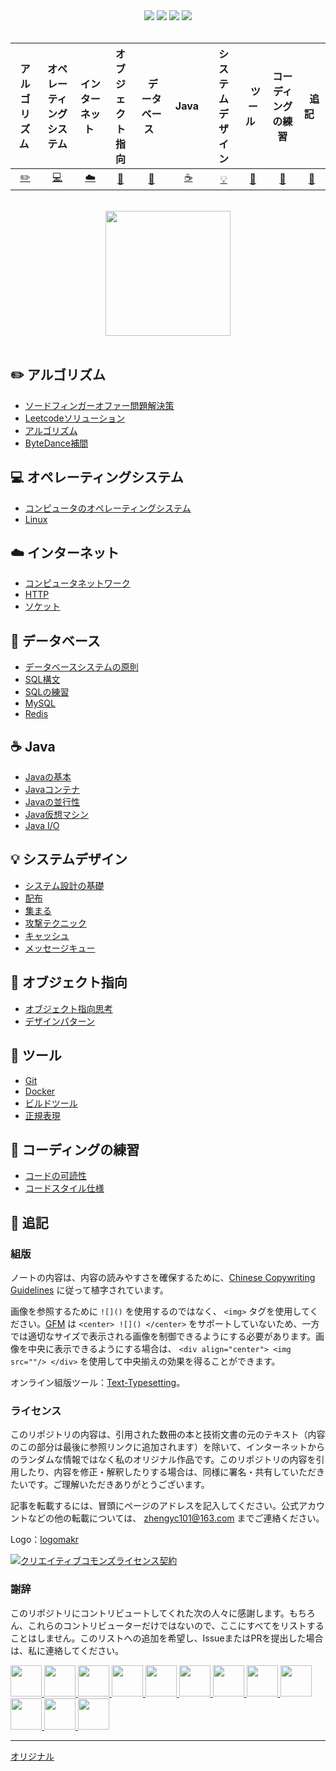 <div align="center">
    <a href="https://www.cyc2018.xyz"> <img src="https://badgen.net/badge/CyC/%E5%9C%A8%E7%BA%BF%E9%98%85%E8%AF%BB?icon=sourcegraph&color=4ab8a1"></a>
    <a href="https://gitstar-ranking.com/repositories"> <img src="https://badgen.net/badge/Rank/13?icon=github&color=4ab8a1"></a>
    <a href="https://github.com/CyC2018/CS-Notes"> <img src="https://badgen.net/github/stars/CyC2018/CS-Notes?icon=github&color=4ab8a1"></a>
    <a href="https://github.com/CyC2018/CS-Notes"> <img src="https://badgen.net/github/forks/CyC2018/CS-Notes?icon=github&color=4ab8a1"></a>
    <!-- <a href="assets/download.md"> <img src="https://badgen.net/badge/OvO/%E7%A6%BB%E7%BA%BF%E4%B8%8B%E8%BD%BD?icon=telegram&color=4ab8a1"></a> -->
    <!-- <a href="assets/download.md"> <img src="https://badgen.net/badge/%e5%85%ac%e4%bc%97%e5%8f%b7/CyC2018?icon=rss&color=4ab8a1"></a> -->
</div>
<br>

| アルゴリズム&nbsp; | オペレーティングシステム | インターネット&nbsp;|オブジェクト指向| &nbsp;データベース&nbsp;&nbsp;|&nbsp;Java&nbsp;&nbsp;|システムデザイン| &nbsp;&nbsp;ツール&nbsp;&nbsp; |コーディングの練習| &nbsp;&nbsp;追記&nbsp;&nbsp; |
| :---: | :----: | :---: | :----: | :----: | :----: | :----: | :----: | :----: | :----: |
| [:pencil2:](#pencil2-アルゴリズム) | [:computer:](#computer-オペレーティングシステム) | [:cloud:](#cloud-インターネット) | [:art:](#art-オブジェクト指向) | [:floppy_disk:](#floppy_disk-データベース) |[:coffee:](#coffee-java)| [:bulb:](#bulb-システムデザイン) |[:wrench:](#wrench-ツール)| [:watermelon:](#watermelon-コーディングの練習) |[:memo:](#memo-追記)|

<br>

<div align="center">
    <img src="https://cs-notes-1256109796.cos.ap-guangzhou.myqcloud.com/githubio/LogoMakr_0zpEzN.png" width="200px">
</div>

<br>

## :pencil2: アルゴリズム

- [ソードフィンガーオファー問題解決策](https://github.com/CyC2018/CS-Notes/blob/master/notes/剑指%20Offer%20题解%20-%20目录.md)
- [Leetcodeソリューション](https://github.com/CyC2018/CS-Notes/blob/master/notes/Leetcode%20题解%20-%20目录.md)
- [アルゴリズム](https://github.com/CyC2018/CS-Notes/blob/master/notes/算法%20-%20目录.md)
- [ByteDance補間](assets/内推.md)

## :computer: オペレーティングシステム

- [コンピュータのオペレーティングシステム](https://github.com/CyC2018/CS-Notes/blob/master/notes/计算机操作系统%20-%20目录.md)
- [Linux](https://github.com/CyC2018/CS-Notes/blob/master/notes/Linux.md)

## :cloud: インターネット

- [コンピュータネットワーク](https://github.com/CyC2018/CS-Notes/blob/master/notes/计算机网络%20-%20目录.md)
- [HTTP](https://github.com/CyC2018/CS-Notes/blob/master/notes/HTTP.md)
- [ソケット](https://github.com/CyC2018/CS-Notes/blob/master/notes/Socket.md)

## :floppy_disk: データベース

- [データベースシステムの原則](https://github.com/CyC2018/CS-Notes/blob/master/notes/数据库系统原理.md)
- [SQL構文](https://github.com/CyC2018/CS-Notes/blob/master/notes/SQL%20语法.md)
- [SQLの練習](https://github.com/CyC2018/CS-Notes/blob/master/notes/SQL%20练习.md)
- [MySQL](https://github.com/CyC2018/CS-Notes/blob/master/notes/MySQL.md)
- [Redis](https://github.com/CyC2018/CS-Notes/blob/master/notes/Redis.md)

## :coffee: Java

- [Javaの基本](https://github.com/CyC2018/CS-Notes/blob/master/notes/Java%20基础.md)
- [Javaコンテナ](https://github.com/CyC2018/CS-Notes/blob/master/notes/Java%20容器.md)
- [Javaの並行性](https://github.com/CyC2018/CS-Notes/blob/master/notes/Java%20并发.md)
- [Java仮想マシン](https://github.com/CyC2018/CS-Notes/blob/master/notes/Java%20虚拟机.md)
- [Java I/O](https://github.com/CyC2018/CS-Notes/blob/master/notes/Java%20IO.md)

## :bulb: システムデザイン

- [システム設計の基礎](https://github.com/CyC2018/CS-Notes/blob/master/notes/系统设计基础.md)
- [配布](https://github.com/CyC2018/CS-Notes/blob/master/notes/分布式.md)
- [集まる](https://github.com/CyC2018/CS-Notes/blob/master/notes/集群.md)
- [攻撃テクニック](https://github.com/CyC2018/CS-Notes/blob/master/notes/攻击技术.md)
- [キャッシュ](https://github.com/CyC2018/CS-Notes/blob/master/notes/缓存.md)
- [メッセージキュー](https://github.com/CyC2018/CS-Notes/blob/master/notes/消息队列.md)

## :art: オブジェクト指向

- [オブジェクト指向思考](https://github.com/CyC2018/CS-Notes/blob/master/notes/面向对象思想.md)
- [デザインパターン](https://github.com/CyC2018/CS-Notes/blob/master/notes/设计模式%20-%20目录.md)

## :wrench: ツール

- [Git](https://github.com/CyC2018/CS-Notes/blob/master/notes/Git.md)
- [Docker](https://github.com/CyC2018/CS-Notes/blob/master/notes/Docker.md)
- [ビルドツール](https://github.com/CyC2018/CS-Notes/blob/master/notes/构建工具.md)
- [正規表現](https://github.com/CyC2018/CS-Notes/blob/master/notes/正则表达式.md)

## :watermelon: コーディングの練習

- [コードの可読性](https://github.com/CyC2018/CS-Notes/blob/master/notes/代码可读性.md)
- [コードスタイル仕様](https://github.com/CyC2018/CS-Notes/blob/master/notes/代码风格规范.md)

## :memo: 追記

### 組版

ノートの内容は、内容の読みやすさを確保するために、[Chinese Copywriting Guidelines](https://github.com/sparanoid/chinese-copywriting-guidelines/blob/master/README.zh-CN.md) に従って植字されています。

画像を参照するために `![]()` を使用するのではなく、 `<img>` タグを使用してください。[GFM](https://github.github.com/gfm/) は `<center> ![]() </center>` をサポートしていないため、一方では適切なサイズで表示される画像を制御できるようにする必要があります。画像を中央に表示できるようにする場合は、 `<div align="center"> <img src=""/> </div>` を使用して中央揃えの効果を得ることができます。

オンライン組版ツール：[Text-Typesetting](https://github.com/CyC2018/Text-Typesetting)。

### ライセンス

このリポジトリの内容は、引用された数冊の本と技術文書の元のテキスト（内容のこの部分は最後に参照リンクに追加されます）を除いて、インターネットからのランダムな情報ではなく私のオリジナル作品です。このリポジトリの内容を引用したり、内容を修正・解釈したりする場合は、同様に署名・共有していただきたいです。ご理解いただきありがとうございます。

記事を転載するには、冒頭にページのアドレスを記入してください。公式アカウントなどの他の転載については、 zhengyc101@163.com までご連絡ください。

Logo：[logomakr](https://logomakr.com/)

<a rel="license" href="http://creativecommons.org/licenses/by-nc-sa/4.0/"><img alt="クリエイティブコモンズライセンス契約" style="border-width:0" src="https://i.creativecommons.org/l/by-nc-sa/4.0/88x31.png" /></a>

### 謝辞

このリポジトリにコントリビュートしてくれた次の人々に感謝します。もちろん、これらのコントリビューターだけではないので、ここにすべてをリストすることはしません。このリストへの追加を希望し、IssueまたはPRを提出した場合は、私に連絡してください。

<a href="https://github.com/linw7">
    <img src="https://avatars3.githubusercontent.com/u/21679154?s=400&v=4" width="50px">
</a>
<a href="https://github.com/g10guang">
    <img src="https://avatars1.githubusercontent.com/u/18458140?s=400&v=4" width="50px">
</a>
<a href="https://github.com/Sctwang">
    <img src="https://avatars3.githubusercontent.com/u/33345444?s=400&v=4" width="50px">
</a>
<a href="https://github.com/ResolveWang">
    <img src="https://avatars1.githubusercontent.com/u/8018776?s=400&v=4" width="50px">
</a>
<a href="https://github.com/crossoverJie">
    <img src="https://avatars1.githubusercontent.com/u/15684156?s=400&v=4" width="50px">
</a>
<a href="https://github.com/jy03078584">
    <img src="https://avatars2.githubusercontent.com/u/7719370?s=400&v=4" width="50px">
</a>
<a href="https://github.com/kwongtailau">
    <img src="https://avatars0.githubusercontent.com/u/22954582?s=400&v=4" width="50px">
</a>
<a href="https://github.com/xiangflight">
    <img src="https://avatars2.githubusercontent.com/u/10072416?s=400&v=4" width="50px">
</a>
<a href="https://github.com/mafulong">
    <img src="https://avatars1.githubusercontent.com/u/24795000?s=400&v=4" width="50px">
</a>
<a href="https://github.com/yanglbme">
    <img src="https://avatars1.githubusercontent.com/u/21008209?s=400&v=4" width="50px">
</a>
<a href="https://github.com/OOCZC">
    <img src="https://avatars1.githubusercontent.com/u/11623828?s=400&v=4" width="50px">
</a>
<a href="https://github.com/5renyuebing">
    <img src="https://avatars1.githubusercontent.com/u/32872430?s=400&v=4" width="50px">
</a>

---
[オリジナル](https://github.com/CyC2018/CS-Notes/blob/master/README.md)
